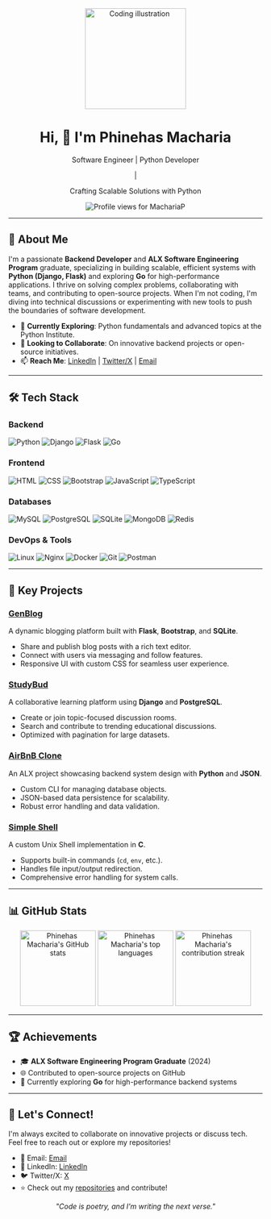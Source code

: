 <div align="center">
  <img alt="Coding illustration" width="200" src="https://cdn.dribbble.com/users/1162077/screenshots/3848914/programmer.gif">
  <h1>Hi, 👋 I'm Phinehas Macharia</h1>
  <p>Software Engineer | Python Developer</p> | 
  <p>Crafting Scalable Solutions with Python</p>
  <p>
    <img src="https://komarev.com/ghpvc/?username=MachariaP&label=Profile%20views&color=0e75b6&style=flat" alt="Profile views for MachariaP" />
  </p>
</div>

---

## 📖 About Me

I'm a passionate **Backend Developer** and **ALX Software Engineering Program** graduate, specializing in building scalable, efficient systems with **Python (Django, Flask)** and exploring **Go** for high-performance applications. I thrive on solving complex problems, collaborating with teams, and contributing to open-source projects. When I'm not coding, I'm diving into technical discussions or experimenting with new tools to push the boundaries of software development.

- 🌱 **Currently Exploring**: Python fundamentals and advanced topics at the Python Institute.
- 🤝 **Looking to Collaborate**: On innovative backend projects or open-source initiatives.
- 📫 **Reach Me**: [LinkedIn](https://linkedin.com/in/phinehas-macharia) | [Twitter/X](https://x.com/_M_Phinehas) | [Email](walburphinehas78@gmail.com)

---

## 🛠️ Tech Stack

### Backend
![Python](https://img.shields.io/badge/-Python-3776AB?logo=python&logoColor=white) ![Django](https://img.shields.io/badge/-Django-092E20?logo=django&logoColor=white) ![Flask](https://img.shields.io/badge/-Flask-000000?logo=flask&logoColor=white) ![Go](https://img.shields.io/badge/-Go-00ADD8?logo=go&logoColor=white)

### Frontend
![HTML](https://img.shields.io/badge/-HTML-E34F26?logo=html5&logoColor=white) ![CSS](https://img.shields.io/badge/-CSS-1572B6?logo=css3&logoColor=white) ![Bootstrap](https://img.shields.io/badge/-Bootstrap-7952B3?logo=bootstrap&logoColor=white) ![JavaScript](https://img.shields.io/badge/-JavaScript-F7DF1E?logo=javascript&logoColor=black) ![TypeScript](https://img.shields.io/badge/-TypeScript-3178C6?logo=typescript&logoColor=white)

### Databases
![MySQL](https://img.shields.io/badge/-MySQL-4479A1?logo=mysql&logoColor=white) ![PostgreSQL](https://img.shields.io/badge/-PostgreSQL-336791?logo=postgresql&logoColor=white) ![SQLite](https://img.shields.io/badge/-SQLite-003B57?logo=sqlite&logoColor=white) ![MongoDB](https://img.shields.io/badge/-MongoDB-47A248?logo=mongodb&logoColor=white) ![Redis](https://img.shields.io/badge/-Redis-DC382D?logo=redis&logoColor=white)

### DevOps & Tools
![Linux](https://img.shields.io/badge/-Linux-FCC624?logo=linux&logoColor=black) ![Nginx](https://img.shields.io/badge/-Nginx-009639?logo=nginx&logoColor=white) ![Docker](https://img.shields.io/badge/-Docker-2496ED?logo=docker&logoColor=white) ![Git](https://img.shields.io/badge/-Git-F05032?logo=git&logoColor=white) ![Postman](https://img.shields.io/badge/-Postman-FF6C37?logo=postman&logoColor=white)

---

## 🚀 Key Projects

### [GenBlog](https://github.com/MachariaP/genblog.git)
A dynamic blogging platform built with **Flask**, **Bootstrap**, and **SQLite**.
- Share and publish blog posts with a rich text editor.
- Connect with users via messaging and follow features.
- Responsive UI with custom CSS for seamless user experience.

### [StudyBud](https://github.com/MachariaP/StudyBud)
A collaborative learning platform using **Django** and **PostgreSQL**.
- Create or join topic-focused discussion rooms.
- Search and contribute to trending educational discussions.
- Optimized with pagination for large datasets.

### [AirBnB Clone](https://github.com/MachariaP/AirBnB_clone.git)
An ALX project showcasing backend system design with **Python** and **JSON**.
- Custom CLI for managing database objects.
- JSON-based data persistence for scalability.
- Robust error handling and data validation.

### [Simple Shell](https://github.com/MachariaP/simple_shell.git)
A custom Unix Shell implementation in **C**.
- Supports built-in commands (`cd`, `env`, etc.).
- Handles file input/output redirection.
- Comprehensive error handling for system calls.

---

## 📊 GitHub Stats

<div align="center">
  <img height="150px" src="https://github-readme-stats.vercel.app/api?username=MachariaP&hide_title=true&hide_border=true&show_icons=true&include_all_commits=true&count_private=true&line_height=21&text_color=000&icon_color=000&bg_color=0,ea6161,ffc64d,fffc4d,52fa5a&theme=graywhite" alt="Phinehas Macharia's GitHub stats" />
  <img height="150px" src="https://github-readme-stats.vercel.app/api/top-langs/?username=MachariaP&hide=html&hide_title=true&hide_border=true&layout=compact&langs_count=6&exclude_repo=comp426,Redventures-Movie-Quotes&text_color=000&icon_color=fff&bg_color=0,52fa5a,4dfcff,c64dff&theme=graywhite" alt="Phinehas Macharia's top languages" />
  <img height="150px" src="https://github-readme-streak-stats.herokuapp.com/?user=MachariaP&theme=graywhite&hide_border=true" alt="Phinehas Macharia's contribution streak" />
</div>

---

## 🏆 Achievements
- 🎓 **ALX Software Engineering Program Graduate** (2024)
- 🌐 Contributed to open-source projects on GitHub
- 🧠 Currently exploring **Go** for high-performance backend systems

---

## 🤝 Let's Connect!
I'm always excited to collaborate on innovative projects or discuss tech. Feel free to reach out or explore my repositories!

- 📧 Email: [Email](mailto:walburphinehas78@gmail.com)
- 🔗 LinkedIn: [LinkedIn](https://linkedin.com/in/phinehas-macharia)
- 🐦 Twitter/X: [X](https://x.com/_M_Phinehas)
- ⭐ Check out my [repositories](https://github.com/MachariaP?tab=repositories) and contribute!

<div align="center">
  <p><em>"Code is poetry, and I'm writing the next verse."</em></p>
</div>

